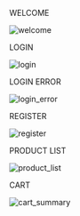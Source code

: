 WELCOME

![welcome](https://github.com/user-attachments/assets/5bef3395-070c-410c-9bf3-20dff0b80101)

LOGIN

![login](https://github.com/user-attachments/assets/c5e4e192-c58c-45d2-963f-324b6916834c)

LOGIN ERROR

![login_error](https://github.com/user-attachments/assets/a2193c89-0e5a-40fa-9889-ce778c75fb46)

REGISTER

![register](https://github.com/user-attachments/assets/31259754-56bf-4553-81d9-2635c956f881)

PRODUCT LIST

![product_list](https://github.com/user-attachments/assets/23c2ab1b-9ac7-48d9-b85d-06a8ce3f04e0)

CART

![cart_summary](https://github.com/user-attachments/assets/be981f4f-29b4-4362-b681-e9a528de3c71)

